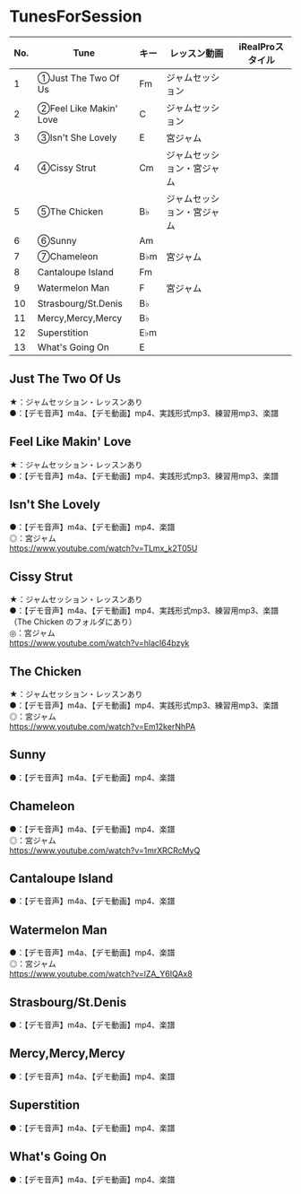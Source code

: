 # TunesForSession

|No.|Tune|キー|レッスン動画|iRealProスタイル|
|---|---|---|---|---|
|1|①Just The Two Of Us|Fm|ジャムセッション||
|2|②Feel Like Makin' Love|C|ジャムセッション||
|3|③Isn't She Lovely|E|宮ジャム||
|4|④Cissy Strut|Cm|ジャムセッション・宮ジャム||
|5|⑤The Chicken|B♭|ジャムセッション・宮ジャム||
|6|⑥Sunny|Am|||
|7|⑦Chameleon|B♭m|宮ジャム||
|8|Cantaloupe Island|Fm||
|9|Watermelon Man|F|宮ジャム||
|10|Strasbourg/St.Denis|B♭|||
|11|Mercy,Mercy,Mercy|B♭|||
|12|Superstition|E♭m|||
|13|What's Going On|E|||
  
## Just The Two Of Us
★：ジャムセッション・レッスンあり  
●：【デモ音声】m4a、【デモ動画】mp4、実践形式mp3、練習用mp3、楽譜  
  
## Feel Like Makin' Love
★：ジャムセッション・レッスンあり  
●：【デモ音声】m4a、【デモ動画】mp4、実践形式mp3、練習用mp3、楽譜  
  
## Isn't She Lovely
●：【デモ音声】m4a、【デモ動画】mp4、楽譜  
◎：宮ジャム  
https://www.youtube.com/watch?v=TLmx_k2T05U
  
## Cissy Strut
★：ジャムセッション・レッスンあり  
●：【デモ音声】m4a、【デモ動画】mp4、実践形式mp3、練習用mp3、楽譜（The Chicken のフォルダにあり）  
◎：宮ジャム  
https://www.youtube.com/watch?v=hlacI64bzyk
  
## The Chicken
★：ジャムセッション・レッスンあり  
●：【デモ音声】m4a、【デモ動画】mp4、実践形式mp3、練習用mp3、楽譜  
◎：宮ジャム  
https://www.youtube.com/watch?v=Em12kerNhPA
  
## Sunny
●：【デモ音声】m4a、【デモ動画】mp4、楽譜  
  
## Chameleon
●：【デモ音声】m4a、【デモ動画】mp4、楽譜  
◎：宮ジャム  
https://www.youtube.com/watch?v=1mrXRCRcMyQ
  
## Cantaloupe Island
●：【デモ音声】m4a、【デモ動画】mp4、楽譜  
  
## Watermelon Man
●：【デモ音声】m4a、【デモ動画】mp4、楽譜  
◎：宮ジャム  
https://www.youtube.com/watch?v=lZA_Y6IQAx8
  
## Strasbourg/St.Denis
●：【デモ音声】m4a、【デモ動画】mp4、楽譜  
  
## Mercy,Mercy,Mercy
●：【デモ音声】m4a、【デモ動画】mp4、楽譜  
  
## Superstition
●：【デモ音声】m4a、【デモ動画】mp4、楽譜  
  
## What's Going On
●：【デモ音声】m4a、【デモ動画】mp4、楽譜  
  